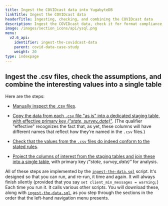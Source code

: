 ```yaml
---
title: Ingest the COVIDcast data into YugabyteDB
linkTitle: Ingest the COVIDcast data
headerTitle: Ingesting, checking, and combining the COVIDcast data
description: Ingest the COVIDcast data, check it for format compliance, and to combine it all into the single "covidcast_fb_survey_results" table
image: /images/section_icons/api/ysql.png
menu:
  v2.6_api:
    identifier: ingest-the-covidcast-data
    parent: covid-data-case-study
    weight: 20
type: indexpage
---
```



##  Ingest the .csv files, check the assumptions, and combine the interesting values into a single table

Here are the steps:

- [Manually inspect the .csv files](./inspect-the-csv-files).

- [Copy the data from each `.csv` file  "as is" into a dedicated staging table, with effective primary key _("state, survey_date)"_](./stage-the-csv-files). (The qualifier "effective" recognizes the fact that, as yet, these columns will have different names that reflect how they're named in the `.csv` files.)

- [Check that the values from the `.csv` files do indeed conform to the stated rules](./check-data-conforms-to-the-rules).

- [Project the columns of interest from the staging tables and join these into a single table](./join-the-staged-data/), with primary key _("state, survey_date)"_ for analysis.

All of these steps are implemented by the [`ingest-the-data.sql`](./ingest-scripts/ingest-the-data-sql/) script. It's designed so that you can run, and re-run, it time and again. It will always finish silently (provided that you say `set client_min_messages = warning;`) Each time you run it. It calls various other scripts. You will download these, along with [`ingest-the-data.sql`](./ingest-scripts/ingest-the-data-sql/), as you step through the sections in the order that the left-hand navigation menu presents.
